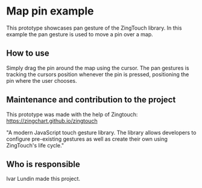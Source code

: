 # Map pin example
This prototype showcases pan gesture of the ZingTouch library. In this example the pan gesture is used to move a pin over a map.

## How to use
Simply drag the pin around the map using the cursor. The pan gestures is tracking the cursors position whenever the pin is pressed, positioning the pin where the user chooses.

## Maintenance and contribution to the project
This prototype was made with the help of Zingtouch: https://zingchart.github.io/zingtouch

"A modern JavaScript touch gesture library. The library allows developers to configure pre-existing gestures as well as create their own using ZingTouch's life cycle."

## Who is responsible

Ivar Lundin made this project.

